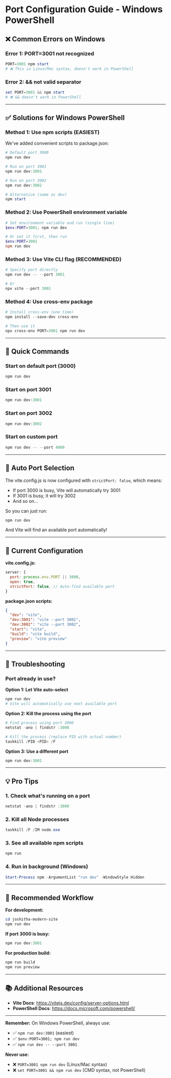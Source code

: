 # Port Configuration Guide - Windows PowerShell

## ❌ Common Errors on Windows

### Error 1: PORT=3001 not recognized
```powershell
PORT=3001 npm start
# ❌ This is Linux/Mac syntax, doesn't work in PowerShell
```

### Error 2: && not valid separator
```powershell
set PORT=3001 && npm start
# ❌ && doesn't work in PowerShell
```

---

## ✅ Solutions for Windows PowerShell

### Method 1: Use npm scripts (EASIEST)

We've added convenient scripts to package.json:

```powershell
# Default port 3000
npm run dev

# Run on port 3001
npm run dev:3001

# Run on port 3002
npm run dev:3002

# Alternative (same as dev)
npm start
```

### Method 2: Use PowerShell environment variable

```powershell
# Set environment variable and run (single line)
$env:PORT=3001; npm run dev

# Or set it first, then run
$env:PORT=3001
npm run dev
```

### Method 3: Use Vite CLI flag (RECOMMENDED)

```powershell
# Specify port directly
npm run dev -- --port 3001

# Or
npx vite --port 3001
```

### Method 4: Use cross-env package

```powershell
# Install cross-env (one time)
npm install --save-dev cross-env

# Then use it
npx cross-env PORT=3001 npm run dev
```

---

## 🚀 Quick Commands

### Start on default port (3000)
```powershell
npm run dev
```

### Start on port 3001
```powershell
npm run dev:3001
```

### Start on port 3002
```powershell
npm run dev:3002
```

### Start on custom port
```powershell
npm run dev -- --port 4000
```

---

## 🔧 Auto Port Selection

The vite.config.js is now configured with `strictPort: false`, which means:

- If port 3000 is busy, Vite will automatically try 3001
- If 3001 is busy, it will try 3002
- And so on...

So you can just run:
```powershell
npm run dev
```

And Vite will find an available port automatically!

---

## 📝 Current Configuration

**vite.config.js:**
```javascript
server: {
  port: process.env.PORT || 3000,
  open: true,
  strictPort: false, // Auto-find available port
}
```

**package.json scripts:**
```json
{
  "dev": "vite",
  "dev:3001": "vite --port 3001",
  "dev:3002": "vite --port 3002",
  "start": "vite",
  "build": "vite build",
  "preview": "vite preview"
}
```

---

## 🐛 Troubleshooting

### Port already in use?

**Option 1: Let Vite auto-select**
```powershell
npm run dev
# Vite will automatically use next available port
```

**Option 2: Kill the process using the port**
```powershell
# Find process using port 3000
netstat -ano | findstr :3000

# Kill the process (replace PID with actual number)
taskkill /PID <PID> /F
```

**Option 3: Use a different port**
```powershell
npm run dev:3001
```

---

## 💡 Pro Tips

### 1. Check what's running on a port
```powershell
netstat -ano | findstr :3000
```

### 2. Kill all Node processes
```powershell
taskkill /F /IM node.exe
```

### 3. See all available npm scripts
```powershell
npm run
```

### 4. Run in background (Windows)
```powershell
Start-Process npm -ArgumentList "run dev" -WindowStyle Hidden
```

---

## 🎯 Recommended Workflow

**For development:**
```powershell
cd joshitha-modern-site
npm run dev
```

**If port 3000 is busy:**
```powershell
npm run dev:3001
```

**For production build:**
```powershell
npm run build
npm run preview
```

---

## 📚 Additional Resources

- **Vite Docs**: https://vitejs.dev/config/server-options.html
- **PowerShell Docs**: https://docs.microsoft.com/powershell/

---

**Remember:** On Windows PowerShell, always use:
- ✅ `npm run dev:3001` (easiest)
- ✅ `$env:PORT=3001; npm run dev`
- ✅ `npm run dev -- --port 3001`

**Never use:**
- ❌ `PORT=3001 npm run dev` (Linux/Mac syntax)
- ❌ `set PORT=3001 && npm run dev` (CMD syntax, not PowerShell)

